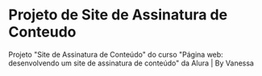 # Projeto de Site de Assinatura de Conteudo
Projeto "Site de Assinatura de Conteúdo" do curso "Página web: desenvolvendo um site de assinatura de conteúdo" da Alura
| By Vanessa
